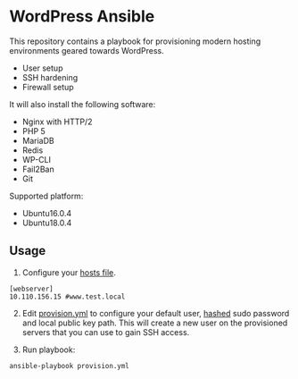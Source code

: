 # WordPress Ansible

This repository contains a playbook for provisioning modern hosting environments geared towards WordPress. 
* User setup
* SSH hardening
* Firewall setup

It will also install the following software:

* Nginx with HTTP/2
* PHP 5
* MariaDB
* Redis
* WP-CLI
* Fail2Ban
* Git

Supported platform:
* Ubuntu16.0.4
* Ubuntu18.0.4


## Usage

1. Configure your [hosts file](https://github.com/paulmao1/ansible-wordpress/blob/master/hosts).

```
[webserver]
10.110.156.15 #www.test.local
```

2. Edit [provision.yml](https://github.com/paulmao1/ansible-wordpress/blob/master/provision.yml) to configure your default user, [hashed](http://docs.ansible.com/ansible/faq.html#how-do-i-generate-crypted-passwords-for-the-user-module) sudo password and local public key path. This will create a new user on the provisioned servers that you can use to gain SSH access.

3. Run playbook:

`ansible-playbook provision.yml`
